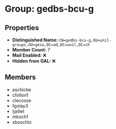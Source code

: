 # Group: gedbs-bcu-g

## Properties

- **Distinguished Name:** `CN=gedbs-bcu-g,OU=unil-groups,OU=gesu,DC=ad,DC=unil,DC=ch`
- **Member Count:** 7
- **Mail Enabled:** ❌
- **Hidden from GAL:** ❌

## Members

- aschicke
- cfollon1
- clecosse
- fgolay3
- ljaillet
- mkoch1
- sboschlo
